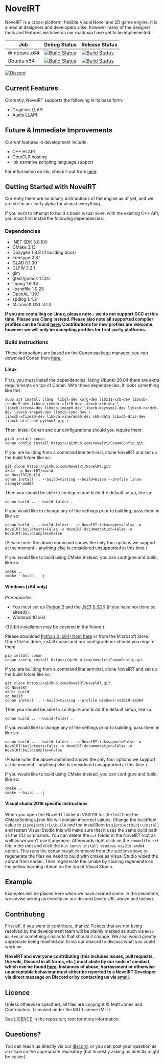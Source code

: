NovelRT
=======

NovelRT is a cross-platform, flexible Visual Novel and 2D game engine. It is aimed at designers and developers alike, however many of the designer tools and features we have on our roadmap have yet to be implemented.

| Job | Debug Status | Release Status |
| --- | ------------ | -------------- |
| Windows x64 | [![Build Status](https://github.com/novelrt/NovelRT/workflows/Windows%20x64%20-%20Debug/badge.svg?event=schedule)](https://github.com/novelrt/NovelRT/actions?query=workflow%3A%22Windows+x64+-+Debug%22) | [![Build Status](https://github.com/novelrt/NovelRT/workflows/Windows%20x64%20-%20Release/badge.svg?event=schedule)](https://github.com/novelrt/NovelRT/actions?query=workflow%3A%22Windows+x64+-+Release%22) |
| Ubuntu x64 | [![Build Status](https://github.com/novelrt/NovelRT/workflows/Ubuntu%20x64%20-%20Debug/badge.svg?event=schedule)](https://github.com/novelrt/NovelRT/actions?query=workflow%3A%22Ubuntu+x64+-+Debug%22) | [![Build Status](https://github.com/novelrt/NovelRT/workflows/Ubuntu%20x64%20-%20Release/badge.svg?event=schedule)](https://github.com/novelrt/NovelRT/actions?query=workflow%3A%22Ubuntu+x64+-+Release%22) |

[![Discord](https://discordapp.com/api/guilds/543898968380145675/widget.png?style=banner2)](https://discord.novelrt.dev/)

## Current Features

Currently, NovelRT supports the following in its base form:
- Graphics LLAPI
- Audio LLAPI

## Future & Immediate Improvements

Current features in development include:
- C++ HLAPI
- CoreCLR hosting
- Ink narrative scripting language support

For information on Ink, check it out from [here](https://github.com/inkle/ink).

## Getting Started with NovelRT

Currently there are no binary distributions of the engine as of yet, and we are still in our early alpha for almost everything.

If you wish to attempt to build a basic visual novel with the existing C++ API, you must first install the following dependencies:

### Dependencies
- .NET SDK 5.0.100
- CMake 3.13
- Doxygen 1.8.8 (if building docs)
- Freetype 2.8.1
- GLAD 0.1.30
- GLFW 3.2.1
- glm
- gtest/gmock 1.10.0
- libpng 1.6.34
- libsndfile 1.0.28
- OpenAL 1.19.1
- spdlog 1.4.2
- Microsoft GSL 3.1.0

**If you are compiling on Linux, please note - we do not support GCC at this time. Please use Clang instead. Please also note all supported compiler profiles can be found [here.](https://github.com/novelrt/ConanConfig) Contributions for new profiles are welcome, however we will only be accepting profiles for first-party platforms.**

### Build instructions

These instructions are based on the Conan package manager. you can download Conan from [here.](https://conan.io/)

#### Linux
First, you must install the dependencies. Using Ubuntu 20.04 there are extra requirements on top of Conan. With those dependencies, it looks something like this:
```
sudo apt install clang  libgl-dev xorg-dev libx11-xcb-dev libxcb-render0-dev libxcb-render-util0-dev libxcb-xkb-dev \
libxcb-icccm4-dev libxcb-image0-dev libxcb-keysyms1-dev libxcb-randr0-dev libxcb-shape0-dev libxcb-sync-dev \
libxcb-xfixes0-dev libxcb-xinerama0-dev xkb-data libxcb-dri3-dev libxcb-util-dev python3-pip \
```

Then, install Conan and our configurations should you require them:
```
pip3 install conan
conan config install https://github.com/novelrt/ConanConfig.git
```

If you are building from a command line terminal, clone NovelRT and set up the build folder like so:
```
git clone https://github.com/NovelRT/NovelRT.git
mkdir -p NovelRT/build
cd NovelRT/build
conan install .. --build=missing --build=bison --profile linux-clang10-amd64
```

Then you should be able to configure and build the default setup, like so:
```
conan build .. --build-folder .
```

If you would like to change any of the settings prior to building, pass them in like so:
```
conan build .. --build-folder . -o NovelRT:inksupport=False -o NovelRT:buildtests=False -o NovelRT:documentation=False -o NovelRT:buildsamples=False
```
(Please note: the above command shows the only four options we support at the moment - anything else is considered unsupported at this time.)

If you would like to build using CMake instead, you can configure and build, like so:
```
cmake ..
cmake --build . -j
```

#### Windows (x64 only)
_Prerequisites:_
- You must set up [Python 3](https://docs.python.org/3/using/windows.html#the-full-installer) and the [.NET 5 SDK](https://dotnet.microsoft.com/download) (if you have not done so already).
- Windows 10 x64

(32-bit installation _may_ be covered in the future.)

Please download [Python 3 (x64) from here](https://www.python.org/downloads/) or from the Microsoft Store. Once that is done,
install conan and our configurations should you require them:
```
pip install conan
conan config install https://github.com/novelrt/ConanConfig.git
```

If you are building from a command line terminal, clone NovelRT and set up the build folder like so:
```
git clone https://github.com/NovelRT/NovelRT.git
cd NovelRT
mkdir build
cd build
conan install .. --build=missing --profile windows-vs2019-amd64
```

Then you should be able to configure and build the default setup, like so:
```
conan build .. --build-folder .
```

If you would like to change any of the settings prior to building, pass them in like so:
```
conan build .. --build-folder . -o NovelRT:inksupport=False -o NovelRT:buildtests=False -o NovelRT:documentation=False -o NovelRT:buildsamples=False
```
(Please note: the above command shows the only four options we support at the moment - anything else is considered unsupported at this time.)

If you would like to build using CMake instead, you can configure and build, like so:
```
cmake ..
cmake --build . -j
```

#### Visual studio 2019 specific instructions

When you open the NovelRT folder in VS2019 for the first time the CMakeSettings.json file will contain incorrect values.
Change the buildRoot value to `${projectDir}\\build` and the installRoot to `${projectDir}\\install` and restart Visual Studio this will make sure that it uses the same build path as the CLI commands.
You can delete the `out` folder in the NovelRT root as well as we won't use it anymore.
Afterwards right click on the `conanfile.txt` file in the root and click the `Run conan install windows-vs2019-amd64` option.
This runs the conan install command from the section above to regenerate the files we need to build with cmake as Visual Studio wiped the output from earlier.
Then regenerate the cmake by clicking regenerate on the yellow warning ribbon on the top of Visual Studio.

## Example
Examples will be placed here when we have created some. In the meantime, we advise asking us directly on our discord (invite URL above and below).

## Contributing
First off, if you want to contribute, thanks! Tickets that are not being resolved by the development team will be plainly marked as such via `Help Wanted` or something similar to that should it change. We also would greatly appreciate being reached out to via our discord to discuss what you could work on.

**NovelRT and everyone contributing (this includes issues, pull requests, the wiki, Discord in all forms, etc.) must abide by our code of conduct, which can be found [here](CODE_OF_CONDUCT.md). Instances of abuse, harrassment or otherwise unacceptable behaviour must either be reported to a NovelRT Developer via direct message on Discord or by contacting us via [email](mailto:admin%40novelrt.dev).**

## Licence
Unless otherwise specified, all files are copyright © Matt Jones and Contributors. Licensed under the MIT Licence (MIT).

See [LICENCE](LICENCE.md) in the repository root for more information.


## Questions?
You can reach us directly via our [discord](https://discord.novelrt.dev/), or you can post your question as an issue on the appropriate repository (but honestly asking us directly might be easier).
